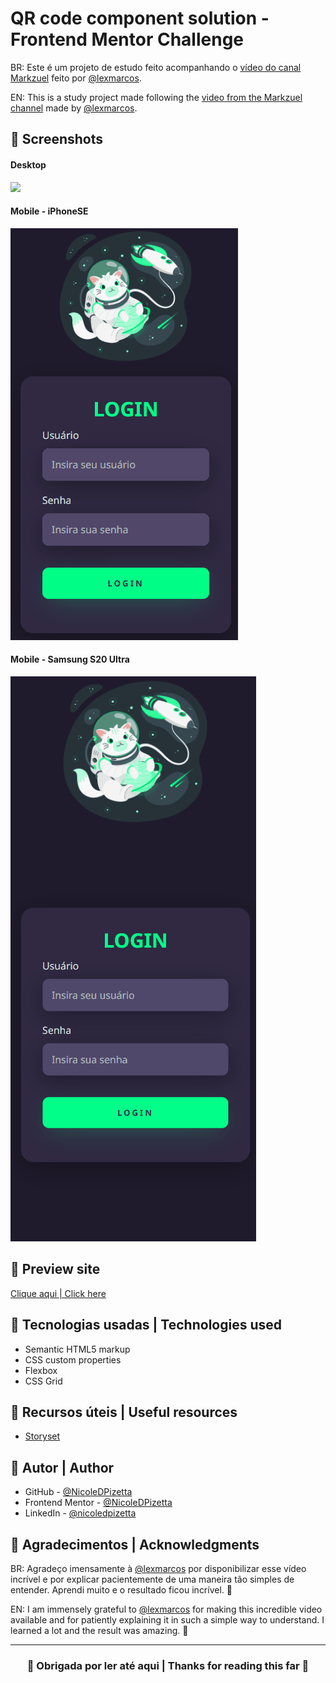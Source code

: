 # QR code component solution - Frontend Mentor Challenge

BR: Este é um projeto de estudo feito acompanhando o [vídeo do canal Markzuel](https://youtu.be/69-WfrVBli8) feito por [@lexmarcos](https://github.com/lexmarcos).

EN: This is a study project made following the [video from the Markzuel channel](https://youtu.be/69-WfrVBli8) made by [@lexmarcos](https://github.com/lexmarcos).

## 🧶 Screenshots
#### Desktop 
![](./assets/desktop-preview.gif) 

#### Mobile - iPhoneSE
![](./assets/iPhoneSE-preview.gif) 

#### Mobile - Samsung S20 Ultra
![](./assets/SamsungS20Ultra-preview.gif)

## 🧶 Preview site
[Clique aqui | Click here](https://nicoledpizetta.github.io/LoginScreen-DarkTheme/)

## 🧶 Tecnologias usadas | Technologies used
- Semantic HTML5 markup
- CSS custom properties
- Flexbox
- CSS Grid

## 🧶 Recursos úteis | Useful resources
- [Storyset](https://storyset.com/)


## 🧶 Autor | Author
- GitHub - [@NicoleDPizetta](https://github.com/NicoleDPizetta)
- Frontend Mentor - [@NicoleDPizetta](https://www.frontendmentor.io/profile/NicoleDPizetta)
- LinkedIn - [@nicoledpizetta](https://www.linkedin.com/in/nicoledpizetta/)

## 🧶 Agradecimentos | Acknowledgments
BR: Agradeço imensamente à [@lexmarcos](https://github.com/lexmarcos) por disponibilizar esse vídeo incrível e por explicar pacientemente de uma maneira tão simples de entender. Aprendi muito e o resultado ficou incrível. 🥰

EN: I am immensely grateful to [@lexmarcos](https://github.com/lexmarcos) for making this incredible video available and for patiently explaining it in such a simple way to understand. I learned a lot and the result was amazing. 🥰


---------------


### <p align="center">💖 Obrigada por ler até aqui | Thanks for reading this far 💖</p> 